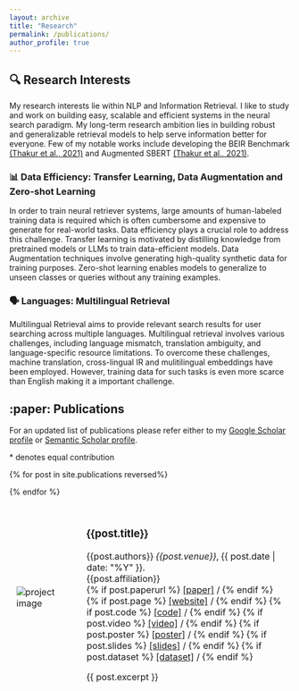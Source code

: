 ```yaml
---
layout: archive
title: "Research"
permalink: /publications/
author_profile: true
---
```


## :mag: Research Interests
My research interests lie within NLP and Information Retrieval. I like to study and work on building easy, scalable and efficient systems in the neural search paradigm. My long-term research ambition lies in building robust and generalizable retrieval models to help serve information better for everyone. Few of my notable works include developing the BEIR Benchmark [(Thakur et al., 2021)](https://openreview.net/forum?id=wCu6T5xFjeJ) and Augmented SBERT [(Thakur et al., 2021)](https://aclanthology.org/2021.naacl-main.28/). 

### :bar_chart: Data Efficiency: Transfer Learning, Data Augmentation and Zero-shot Learning 
In order to train neural retriever systems, large amounts of human-labeled training data is required which is often cumbersome and expensive to generate for real-world tasks. Data efficiency plays a crucial role to address this challenge. Transfer learning is motivated by distilling knowledge from pretrained models or LLMs to train data-efficient models. Data Augmentation techniques involve generating high-quality synthetic data for training purposes. Zero-shot learning enables models to generalize to unseen classes or queries without any training examples.

### :speaking_head: Languages: Multilingual Retrieval
Multilingual Retrieval aims to provide relevant search results for user searching across multiple languages. Multilingual retrieval involves various challenges, including language mismatch, translation ambiguity, and language-specific resource limitations. To overcome these challenges, machine translation, cross-lingual IR and mulitilingual embeddings have been employed. However, training data for such tasks is even more scarce than English making it a important challenge.

## :paper: Publications
For an updated list of publications please refer either to my [Google Scholar profile](https://scholar.google.com/citations?user=CE9GJoMAAAAJ&hl=en) or [Semantic Scholar profile](https://www.semanticscholar.org/author/Nandan-Thakur/47583894). 

\* denotes equal contribution

<table style="width:100%;border:0px;border-spacing:0px;border-collapse:separate;margin-right:auto;margin-left:auto;">

  {% for post in site.publications reversed%}
  <tr>
    <td style="border: none; padding:2.5%;width:25%;vertical-align:middle;max-width:100px;max-height:100px">
      <img src="/{{post.image}}" alt="project image" style="width:auto; height:auto; max-width:100%;" />
    </td>
    <td style="border: none; padding:2.5%;width:75%;vertical-align:middle">
      <h3>{{post.title}}</h3>
      {{post.authors}}
      <em>{{post.venue}}</em>, {{ post.date | date: "%Y" }}.
      <br>
      {{post.affiliation}}
      <br>
        {% if post.paperurl %}
          <a href="{{post.paperurl}}">[paper]</a> /
        {% endif %}
        {% if post.page %}
          <a href="{{post.page}}">[website]</a> /
        {% endif %}
        {% if post.code %}
          <a href="{{post.code}}">[code]</a> /
        {% endif %}
        {% if post.video %}
          <a href="{{post.video}}">[video]</a> /
        {% endif %}
        {% if post.poster %}
          <a href="{{post.poster}}">[poster]</a> /
        {% endif %}
        {% if post.slides %}
          <a href="{{post.slides}}">[slides]</a> /
        {% endif %}
        {% if post.dataset %}
          <a href="{{post.dataset}}">[dataset]</a> /
        {% endif %}
      <p></p>
      {{ post.excerpt }}
    </td>
  </tr>
  {% endfor %}
</table>
